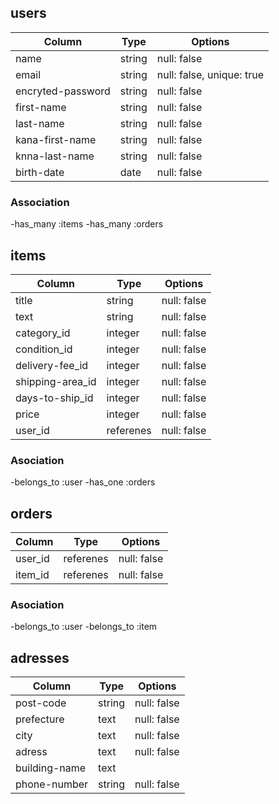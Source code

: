 ## users
|Column              |Type     |Options                   |
|--------------------|---------|--------------------------|
| name               | string  | null: false              |
| email              | string  | null: false, unique: true|
| encryted-password  | string  | null: false              |
| first-name         | string  | null: false              |
| last-name          | string  | null: false              |
| kana-first-name    | string  | null: false              |
| knna-last-name     | string  | null: false              |
| birth-date         | date    | null: false              |

### Association
-has_many :items
-has_many :orders

## items
|Column            |Type       |Options      |
|------------------|-----------|-------------|
| title            | string    | null: false |
| text             | string    | null: false |
| category_id      | integer   | null: false |
| condition_id     | integer   | null: false |
| delivery-fee_id  | integer   | null: false |
| shipping-area_id | integer   | null: false |
| days-to-ship_id  | integer   | null: false |
| price            | integer   | null: false |
| user_id          | referenes | null: false |

### Asociation
-belongs_to :user
-has_one :orders

## orders
|Column     |Type       |Options      |
|-----------|-----------|-------------|
| user_id   | referenes | null: false |  ←customer
| item_id   | referenes | null: false |

### Asociation
-belongs_to :user
-belongs_to :item

## adresses
|Column|Type|Options|
|------|----|-------|
| post-code     | string | null: false |
| prefecture    | text    | null: false |
| city          | text    | null: false |
| adress        | text    | null: false |
| building-name | text    |  |
| phone-number  | string | null: false |

